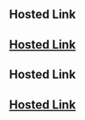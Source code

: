 ## Hosted Link

## [Hosted Link](https://manasa8910.github.io/frontend-js/char-count/)
## Hosted Link

## [Hosted Link](https://manasa8910.github.io/frontend-js/filter-table/)
